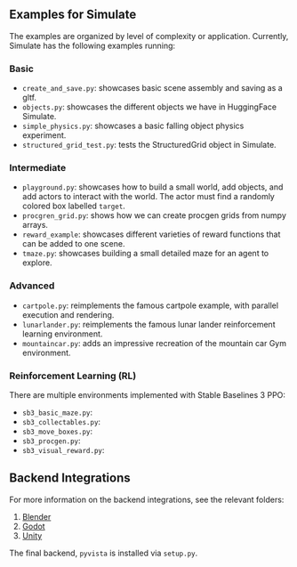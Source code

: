 ## Examples for Simulate

The examples are organized by level of complexity or application. 
Currently, Simulate has the following examples running:

### Basic
* `create_and_save.py`: showcases basic scene assembly and saving as a gltf.
* `objects.py`: showcases the different objects we have in HuggingFace Simulate.
* `simple_physics.py`: showcases a basic falling object physics experiment.
* `structured_grid_test.py`: tests the StructuredGrid object in Simulate.

### Intermediate
* `playground.py`: showcases how to build a small world, add objects, and add actors to interact with the world. The actor must find a randomly colored box labelled `target`.
* `procgren_grid.py`: shows how we can create procgen grids from numpy arrays.
* `reward_example`: showcases different varieties of reward functions that can be added to one scene.
* `tmaze.py`: showcases building a small detailed maze for an agent to explore.

### Advanced
* `cartpole.py`: reimplements the famous cartpole example, with parallel execution and rendering.
* `lunarlander.py`: reimplements the famous lunar lander reinforcement learning environment.
* `mountaincar.py`: adds an impressive recreation of the mountain car Gym environment.

### Reinforcement Learning (RL)
There are multiple environments implemented with Stable Baselines 3 PPO:
* `sb3_basic_maze.py`:
* `sb3_collectables.py`:
* `sb3_move_boxes.py`:
* `sb3_procgen.py`:
* `sb3_visual_reward.py`:

## Backend Integrations
For more information on the backend integrations, see the relevant folders:
1. [Blender](../integrations/Blender)
2. [Godot](../integrations/Godot)
3. [Unity](../integrations/Unity)

The final backend, `pyvista` is installed via `setup.py`.